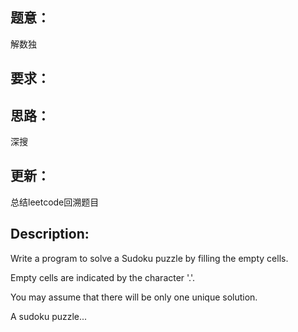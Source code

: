 ## 题意：
解数独

## 要求：


## 思路：
深搜

## 更新：
总结leetcode回溯题目

## Description:
Write a program to solve a Sudoku puzzle by filling the empty cells.

Empty cells are indicated by the character '.'.

You may assume that there will be only one unique solution.


A sudoku puzzle...



